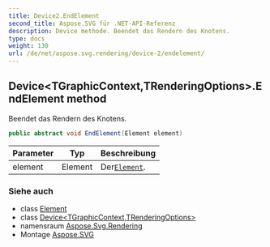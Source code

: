```yaml
---
title: Device2.EndElement
second_title: Aspose.SVG für .NET-API-Referenz
description: Device methode. Beendet das Rendern des Knotens.
type: docs
weight: 130
url: /de/net/aspose.svg.rendering/device-2/endelement/
---
```

## Device&lt;TGraphicContext,TRenderingOptions&gt;.EndElement method

Beendet das Rendern des Knotens.

```csharp
public abstract void EndElement(Element element)
```

| Parameter | Typ | Beschreibung |
| --- | --- | --- |
| element | Element | Der[`Element`](../../../aspose.svg.dom/element/). |

### Siehe auch

* class [Element](../../../aspose.svg.dom/element/)
* class [Device&lt;TGraphicContext,TRenderingOptions&gt;](../)
* namensraum [Aspose.Svg.Rendering](../../device-2/)
* Montage [Aspose.SVG](../../../)



